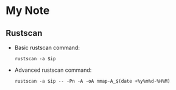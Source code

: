 # My Note

## Rustscan
- Basic rustscan command:
    ```
  rustscan -a $ip
- Advanced rustscan command:
    ```
  rustscan -a $ip -- -Pn -A -oA nmap-A_$(date +%y%m%d-%H%M)